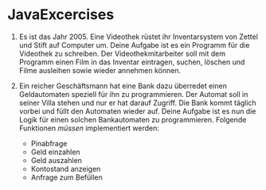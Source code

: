 # JavaExcercises

1. Es ist das Jahr 2005. Eine Videothek rüstet ihr Inventarsystem von Zettel und Stift auf Computer um. Deine Aufgabe ist es ein Programm für die Videothek zu schreiben.
Der Videothekmitarbeiter soll mit dem Programm einen Film in das Inventar eintragen, suchen, löschen und Filme ausleihen sowie wieder annehmen können.

2. Ein reicher Geschäftsmann hat eine Bank dazu überredet einen Geldautomaten speziell für ihn zu programmieren. Der Automat soll in seiner Villa stehen und nur er hat darauf Zugriff. Die Bank kommt täglich vorbei und füllt den Automaten wieder auf. Deine Aufgabe ist es nun die Logik für einen solchen Bankautomaten zu programmieren. Folgende Funktionen _müssen_ implementiert werden:
    - Pinabfrage
    - Geld einzahlen
    - Geld auszahlen
    - Kontostand anzeigen
    - Anfrage zum Befüllen
